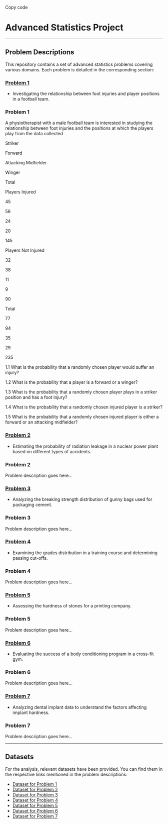 Copy code
# Advanced Statistics Project
---

## Problem Descriptions

This repository contains a set of advanced statistics problems covering various domains. Each problem is detailed in the corresponding section:

### [Problem 1](#problem-1)
- Investigating the relationship between foot injuries and player positions in a football team.

### <a name="problem-1"></a> Problem 1

A physiotherapist with a male football team is interested in studying the relationship between foot injuries and the positions at which the players play from the data collected

 

 

Striker

Forward

Attacking Midfielder

Winger

Total

Players Injured

45

56

24

20

145

Players Not Injured

32

38

11

9

90

Total

77

94

35

29

235

 

1.1 What is the probability that a randomly chosen player would suffer an injury?

1.2 What is the probability that a player is a forward or a winger?

1.3 What is the probability that a randomly chosen player plays in a striker position and has a foot injury?

1.4 What is the probability that a randomly chosen injured player is a striker?

1.5 What is the probability that a randomly chosen injured player is either a forward or an attacking midfielder? 

### [Problem 2](#problem-2)
- Estimating the probability of radiation leakage in a nuclear power plant based on different types of accidents.

### <a name="problem-2"></a> Problem 2

Problem description goes here...

### [Problem 3](#problem-3)
- Analyzing the breaking strength distribution of gunny bags used for packaging cement.

### <a name="problem-3"></a> Problem 3

Problem description goes here...

### [Problem 4](#problem-4)
- Examining the grades distribution in a training course and determining passing cut-offs.

### <a name="problem-4"></a> Problem 4

Problem description goes here...

### [Problem 5](#problem-5)
- Assessing the hardness of stones for a printing company.

### <a name="problem-5"></a> Problem 5

Problem description goes here...

### [Problem 6](#problem-6)
- Evaluating the success of a body conditioning program in a cross-fit gym.

### <a name="problem-6"></a> Problem 6

Problem description goes here...

### [Problem 7](#problem-7)
- Analyzing dental implant data to understand the factors affecting implant hardness.

### <a name="problem-7"></a> Problem 7

Problem description goes here...

---

## Datasets

For the analysis, relevant datasets have been provided. You can find them in the respective links mentioned in the problem descriptions:

- [Dataset for Problem 1](pseudo_link_for_dataset_1)
- [Dataset for Problem 2](pseudo_link_for_dataset_2)
- [Dataset for Problem 3](pseudo_link_for_dataset_3)
- [Dataset for Problem 4](pseudo_link_for_dataset_4)
- [Dataset for Problem 5](pseudo_link_for_dataset_5)
- [Dataset for Problem 6](pseudo_link_for_dataset_6)
- [Dataset for Problem 7](pseudo_link_for_dataset_7)
